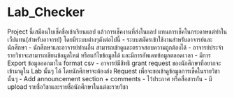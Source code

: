 Lab_Checker
===========

Project นี้เสมือนใบเช็คชื่อเข้าเรียนแลป แล้วการเช็คงานที่ส่งในแลป แทนการเช็คในกระดาษแต่ทำในเว็ปแทน(สำหรับอาจารย์) โดยมีระบบต่างๆดังต่อไปนี้ - ระบบสมัครเข้าใช้งานสำหรับอาจารย์และนักศึกษา - นักศึกษาและอาจารย์ท่านอื่น สามารถเข้าดูและตรวจสอบความถูกต้องได้ - อาจารย์ประจำรายวิชาจะสามารถเขียนข้อมูลใหม่ หรือแก้ไขข้อมูลได้ และมีการอัพเดทข้อมูลตลอดเวลา - มีการ Export ข้อมูลออกมาใน format csv - อาจารย์มีสิทธิ grant request ของนักศึกษาที่อยากจะเข้ามาดูใน Lab นั้นๆ ได้ โดยนักศึกษาจะต้องส่ง Request เพื่อจะขอเข้าดูข้อมูลการเช็คในรายวิชานั้นๆ - Add announcement section + comments - ไว้ประกาศ หรือสื่อสารกัน - มี upload รายชื่อวิชาและรายชื่อนักศึกษาในแต่ละรายวิชา
